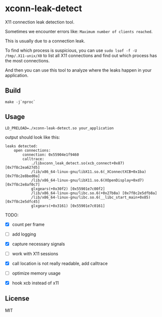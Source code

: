 # xconn-leak-detect

X11 connection leak detection tool.

Sometimes we encounter errors like: `Maximum number of clients reached`.

This is usually due to a connection leak.

To find which process is suspicious, you can use `sudo lsof -f -U /tmp/.X11-unix/X0` to list all X11 connections and find out which process has the most connections.

And then you can use this tool to analyze where the leaks happen in your application.

## Build

```
make -j`nproc`
```

## Usage

```
LD_PRELOAD=./xconn-leak-detect.so your_application
```

output should look like this:

```
leaks detected:
    open connections:
        connection: 0x55904e1f9460
        calltrace:
            ./libxconn_leak_detect.so(xcb_connect+0x87) [0x7f8c2ea627d5]
            /lib/x86_64-linux-gnu/libX11.so.6(_XConnectXCB+0x1ba) [0x7f8c2e8bed0a]
            /lib/x86_64-linux-gnu/libX11.so.6(XOpenDisplay+0xd7) [0x7f8c2e8af0c7]
            glxgears(+0x30f2) [0x55901e7c00f2]
            /lib/x86_64-linux-gnu/libc.so.6(+0x27b8a) [0x7f8c2e5dfb8a]
            /lib/x86_64-linux-gnu/libc.so.6(__libc_start_main+0x85) [0x7f8c2e5dfc45]
            glxgears(+0x3161) [0x55901e7c0161]

```


TODO:

- [x] count per frame 
- [ ] add logging
- [x] capture necessary signals
- [ ] work with X11 sessions
- [x] call location is not really readable, add calltrace
- [ ] optimize memory usage
- [x] hook xcb instead of x11


## License

MIT
